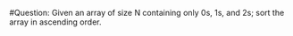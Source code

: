 #Question: 
Given an array of size N containing only 0s, 1s, and 2s; sort the array in ascending order.